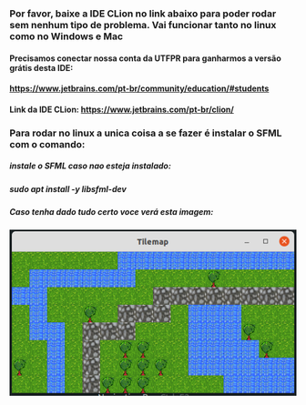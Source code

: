 ### Por favor, baixe a IDE CLion no link abaixo para poder rodar sem nenhum tipo de problema. Vai funcionar tanto no linux como no Windows e Mac

#### Precisamos conectar nossa conta da UTFPR para ganharmos a versão grátis desta IDE:

#### https://www.jetbrains.com/pt-br/community/education/#students

#### Link da IDE CLion: https://www.jetbrains.com/pt-br/clion/

### Para rodar no linux a unica coisa a se fazer é instalar o SFML com o comando:

##### instale o SFML caso nao esteja instalado:

##### sudo apt install -y libsfml-dev

##### Caso tenha dado tudo certo voce verá esta imagem:

![img.png](img.png)

